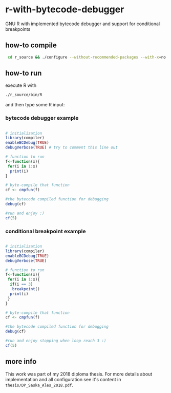 # r-with-bytecode-debugger

GNU R with implemented bytecode debugger and support for conditional breakpoints

## how-to compile

```bash
 cd r_source && ./configure --without-recommended-packages --with-x=no && make -j10
```

## how-to run

execute R with 
```bash
./r_source/bin/R
```

and then type some R input:

### bytecode debugger example

```R

# initialization
library(compiler)
enableBCDebug(TRUE)
debugVerbose(TRUE) # try to comment this line out

# function to run
f<-function(x){
 for(i in 1:x)
  print(i)
}

# byte-compile that function
cf <- cmpfun(f)

#the bytecode compiled function for debugging
debug(cf)

#run and enjoy :)
cf(5)

```

### conditional breakpoint example

```R

# initialization
library(compiler)
enableBCDebug(TRUE)
debugVerbose(TRUE)

# function to run
f<-function(x){
 for(i in 1:x){
  if(i == 3)
   breakpoint()
  print(i)
 }
}

# byte-compile that function
cf <- cmpfun(f)

#the bytecode compiled function for debugging
debug(cf)

#run and enjoy stopping when loop reach 3 :)
cf(5)

```

## more info

This work was part of my 2018 diploma thesis. For more details about implementation and all configuration see it's content in `thesis/DP_Saska_Ales_2018.pdf`.



